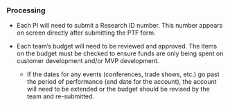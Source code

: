 ### Processing

* Each PI will need to submit a Research ID number. This  number appears on screen directly after submitting the PTF form.

* Each team’s budget will need to be reviewed and approved. The items on the budget must be checked to ensure funds are only being spent on customer development and/or MVP development.

    * If the dates for any events (conferences, trade shows, etc.) go past the period of performance (end date for the account), the account will need to be extended or the budget should be revised by the team and re-submitted.

